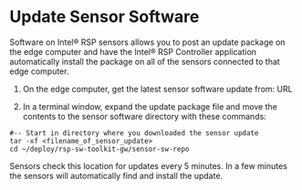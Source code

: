 # Update Sensor Software

Software on Intel® RSP sensors allows you to post an update package on the edge computer and have the Intel® RSP Controller application automatically install the package on all of the sensors connected to that edge computer.

1. On the edge computer, get the latest sensor software update from: URL

2. In a terminal window, expand the update package file and move the contents to the sensor software directory with these commands:
```
#-- Start in directory where you downloaded the sensor update
tar -xf <filename_of_sensor_update>
cd ~/deploy/rsp-sw-toolkit-gw/sensor-sw-repo
```
Sensors check this location for updates every 5 minutes. In a few minutes the sensors will automatically find and install the update.
<!--stackedit_data:
eyJoaXN0b3J5IjpbLTE5MTY5NDc2NDBdfQ==
-->
